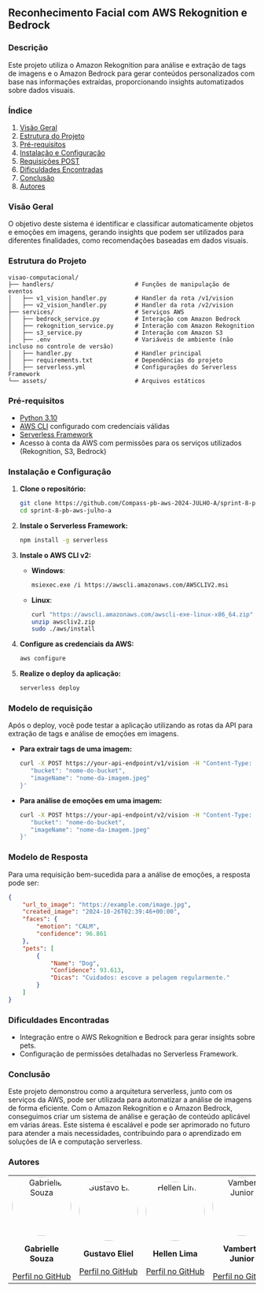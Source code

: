 ## Reconhecimento Facial com AWS Rekognition e Bedrock

### Descrição
Este projeto utiliza o Amazon Rekognition para análise e extração de tags de imagens e o Amazon Bedrock para gerar conteúdos personalizados com base nas informações extraídas, proporcionando insights automatizados sobre dados visuais.

### Índice
1. [Visão Geral](#visão-geral)
2. [Estrutura do Projeto](#estrutura-do-projeto)
3. [Pré-requisitos](#pré-requisitos)
4. [Instalação e Configuração](#instalação-e-configuração)
5. [Requisições POST](#requisições-post)
6. [Dificuldades Encontradas](#dificuldades-encontradas)
7. [Conclusão](#conclusão)
8. [Autores](#autores)

### Visão Geral
O objetivo deste sistema é identificar e classificar automaticamente objetos e emoções em imagens, gerando insights que podem ser utilizados para diferentes finalidades, como recomendações baseadas em dados visuais.

### Estrutura do Projeto

```
visao-computacional/
├── handlers/                       # Funções de manipulação de eventos
│   ├── v1_vision_handler.py        # Handler da rota /v1/vision
│   ├── v2_vision_handler.py        # Handler da rota /v2/vision
├── services/                       # Serviços AWS
│   ├── bedrock_service.py          # Interação com Amazon Bedrock
│   ├── rekognition_service.py      # Interação com Amazon Rekognition
│   ├── s3_service.py               # Interação com Amazon S3
│   ├── .env                        # Variáveis de ambiente (não incluso no controle de versão)
│   ├── handler.py                  # Handler principal
│   ├── requirements.txt            # Dependências do projeto
│   ├── serverless.yml              # Configurações do Serverless Framework
└── assets/                         # Arquivos estáticos
```

### Pré-requisitos
- [Python 3.10](https://www.python.org/downloads/)
- [AWS CLI](https://aws.amazon.com/cli/) configurado com credenciais válidas
- [Serverless Framework](https://www.serverless.com/framework/docs/getting-started/)
- Acesso à conta da AWS com permissões para os serviços utilizados (Rekognition, S3, Bedrock)

### Instalação e Configuração

1. **Clone o repositório:**
   ```bash
   git clone https://github.com/Compass-pb-aws-2024-JULHO-A/sprint-8-pb-aws-julho-a.git
   cd sprint-8-pb-aws-julho-a
   ```

2. **Instale o Serverless Framework:**
   ```bash
   npm install -g serverless
   ```

3. **Instale o AWS CLI v2:**
   - **Windows**:
     ```bash
     msiexec.exe /i https://awscli.amazonaws.com/AWSCLIV2.msi
     ```
   - **Linux**:
     ```bash
     curl "https://awscli.amazonaws.com/awscli-exe-linux-x86_64.zip" -o "awscliv2.zip"
     unzip awscliv2.zip
     sudo ./aws/install
     ```

4. **Configure as credenciais da AWS:**
   ```bash
   aws configure
   ```

5. **Realize o deploy da aplicação:**
   ```bash
   serverless deploy
   ```

### Modelo de requisição
Após o deploy, você pode testar a aplicação utilizando as rotas da API para extração de tags e análise de emoções em imagens.

- **Para extrair tags de uma imagem:**
   ```bash
   curl -X POST https://your-api-endpoint/v1/vision -H "Content-Type: application/json" -d '{
      "bucket": "nome-do-bucket",
      "imageName": "nome-da-imagem.jpeg"
   }' 
   ```

- **Para análise de emoções em uma imagem:**
   ```bash
   curl -X POST https://your-api-endpoint/v2/vision -H "Content-Type: application/json" -d '{
      "bucket": "nome-do-bucket",
      "imageName": "nome-da-imagem.jpeg"
   }'
   ```

### Modelo de Resposta
Para uma requisição bem-sucedida para a análise de emoções, a resposta pode ser:

```json
{
    "url_to_image": "https://example.com/image.jpg",
    "created_image": "2024-10-26T02:39:46+00:00",
    "faces": {
        "emotion": "CALM",
        "confidence": 96.861
    },
    "pets": [
        {
            "Name": "Dog",
            "Confidence": 93.613,
            "Dicas": "Cuidados: escove a pelagem regularmente."
        }
    ]
}
```

### Dificuldades Encontradas
- Integração entre o AWS Rekognition e Bedrock para gerar insights sobre pets.
- Configuração de permissões detalhadas no Serverless Framework.

### Conclusão
Este projeto demonstrou como a arquitetura serverless, junto com os serviços da AWS, pode ser utilizada para automatizar a análise de imagens de forma eficiente. Com o Amazon Rekognition e o Amazon Bedrock, conseguimos criar um sistema de análise e geração de conteúdo aplicável em várias áreas. Este sistema é escalável e pode ser aprimorado no futuro para atender a mais necessidades, contribuindo para o aprendizado em soluções de IA e computação serverless.

### Autores

<table>
  <tr>
    <td align="center">
      <a href="https://github.com/gabrielleg0mes">
        <img src="https://avatars.githubusercontent.com/u/92538624?v=4" width="120" alt="Gabrielle Souza" style="border-radius: 50%;">
      </a>
      <p><strong>Gabrielle Souza</strong></p>
      <a href="https://github.com/gabrielleg0mes">Perfil no GitHub</a>
    </td>
    <td align="center">
      <a href="https://github.com/Maehh">
        <img src="https://avatars.githubusercontent.com/u/103941673?v=4" width="120" alt="Gustavo Eliel" style="border-radius: 50%;">
      </a>
      <p><strong>Gustavo Eliel</strong></p>
      <a href="https://github.com/Maehh">Perfil no GitHub</a>
    </td>
    <td align="center">
      <a href="https://github.com/hellenilda">
        <img src="https://avatars.githubusercontent.com/u/109177631?v=4" width="120" alt="Hellen Lima" style="border-radius: 50%;">
      </a>
      <p><strong>Hellen Lima</strong></p>
      <a href="https://github.com/hellenilda">Perfil no GitHub</a>
    </td>
    <td align="center">
      <a href="https://github.com/vambertojunior">
        <img src="https://avatars.githubusercontent.com/u/40028930?v=4" width="120" alt="Vamberto Junior" style="border-radius: 50%;">
      </a>
      <p><strong>Vamberto Junior</strong></p>
      <a href="https://github.com/vambertojunior">Perfil no GitHub</a>
    </td>
  </tr>
</table>